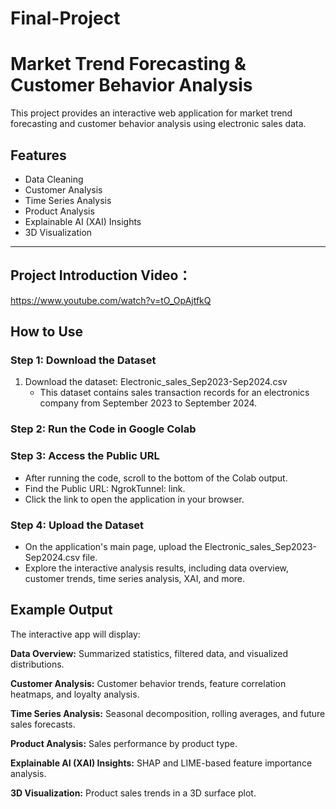 # Final-Project

# Market Trend Forecasting & Customer Behavior Analysis

This project provides an interactive web application for market trend forecasting and customer behavior analysis using electronic sales data.

## Features
- Data Cleaning
- Customer Analysis
- Time Series Analysis
- Product Analysis
- Explainable AI (XAI) Insights
- 3D Visualization

---

## Project Introduction Video：
https://www.youtube.com/watch?v=tO_OpAjtfkQ

## How to Use

### Step 1: Download the Dataset
1. Download the dataset: Electronic_sales_Sep2023-Sep2024.csv 
   - This dataset contains sales transaction records for an electronics company from September 2023 to September 2024.

### Step 2: Run the Code in Google Colab

### Step 3: Access the Public URL
- After running the code, scroll to the bottom of the Colab output.
- Find the Public URL: NgrokTunnel: link.
- Click the link to open the application in your browser.

### Step 4: Upload the Dataset
- On the application's main page, upload the Electronic_sales_Sep2023-Sep2024.csv file.
- Explore the interactive analysis results, including data overview, customer trends, time series analysis, XAI, and more.

## Example Output
The interactive app will display:

**Data Overview:** Summarized statistics, filtered data, and visualized distributions.

**Customer Analysis:** Customer behavior trends, feature correlation heatmaps, and loyalty analysis.

**Time Series Analysis:** Seasonal decomposition, rolling averages, and future sales forecasts.

**Product Analysis:** Sales performance by product type.

**Explainable AI (XAI) Insights:** SHAP and LIME-based feature importance analysis.

**3D Visualization:** Product sales trends in a 3D surface plot.

